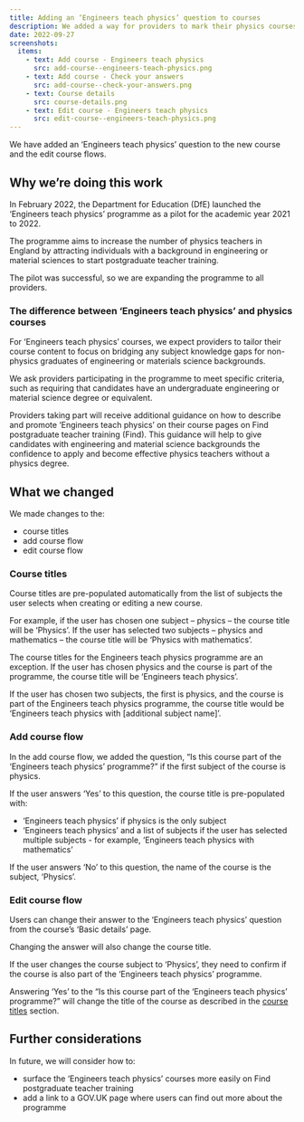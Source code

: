 ```yaml
---
title: Adding an ‘Engineers teach physics’ question to courses
description: We added a way for providers to mark their physics courses as being part of the ‘Engineers teach physics’ programme
date: 2022-09-27
screenshots:
  items:
    - text: Add course - Engineers teach physics
      src: add-course--engineers-teach-physics.png
    - text: Add course - Check your answers
      src: add-course--check-your-answers.png
    - text: Course details
      src: course-details.png
    - text: Edit course - Engineers teach physics
      src: edit-course--engineers-teach-physics.png
---
```


We have added an ‘Engineers teach physics’ question to the new course and the edit course flows.

## Why we’re doing this work

In February 2022, the Department for Education (DfE) launched the ‘Engineers teach physics’ programme as a pilot for the academic year 2021 to 2022.

The programme aims to increase the number of physics teachers in England by attracting individuals with a background in engineering or material sciences to start postgraduate teacher training.

The pilot was successful, so we are expanding the programme to all providers.

### The difference between ‘Engineers teach physics’ and physics courses

For ‘Engineers teach physics’ courses, we expect providers to tailor their course content to focus on bridging any subject knowledge gaps for non-physics graduates of engineering or materials science backgrounds.

We ask providers participating in the programme to meet specific criteria, such as requiring that candidates have an undergraduate engineering or material science degree or equivalent.

Providers taking part will receive additional guidance on how to describe and promote ‘Engineers teach physics’ on their course pages on Find postgraduate teacher training (Find). This guidance will help to give candidates with engineering and material science backgrounds the confidence to apply and become effective physics teachers without a physics degree.

## What we changed

We made changes to the:

- course titles
- add course flow
- edit course flow

### Course titles

Course titles are pre-populated automatically from the list of subjects the user selects when creating or editing a new course.

For example, if the user has chosen one subject – physics – the course title will be ‘Physics’. If the user has selected two subjects – physics and mathematics – the course title will be ‘Physics with mathematics’.

The course titles for the Engineers teach physics programme are an exception. If the user has chosen physics and the course is part of the programme, the course title will be ‘Engineers teach physics’.

If the user has chosen two subjects, the first is physics, and the course is part of the Engineers teach physics programme, the course title would be ‘Engineers teach physics with [additional subject name]’.

### Add course flow

In the add course flow, we added the question, “Is this course part of the ‘Engineers teach physics’ programme?” if the first subject of the course is physics.

If the user answers ‘Yes’ to this question, the course title is pre-populated with:

- ‘Engineers teach physics’ if physics is the only subject
- ‘Engineers teach physics’ and a list of subjects if the user has selected multiple subjects - for example, ‘Engineers teach physics with mathematics’

If the user answers ‘No’ to this question, the name of the course is the subject, ‘Physics’.

### Edit course flow

Users can change their answer to the ‘Engineers teach physics’ question from the course’s ‘Basic details’ page.

Changing the answer will also change the course title.

If the user changes the course subject to ‘Physics’, they need to confirm if the course is also part of the ‘Engineers teach physics’ programme.

Answering ‘Yes’ to the “Is this course part of the ‘Engineers teach physics’ programme?” will change the title of the course as described in the [course titles](#course-titles) section.

## Further considerations

In future, we will consider how to:

- surface the ‘Engineers teach physics’ courses more easily on Find postgraduate teacher training
- add a link to a GOV.UK page where users can find out more about the programme
